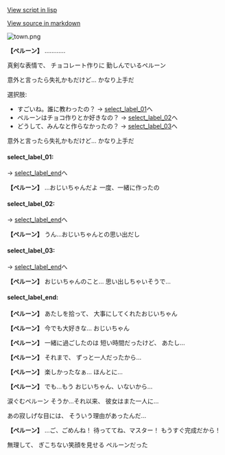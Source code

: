 [View script in lisp](../scripts/20084302.txt)

[View source in markdown](20084302.md)

![town.png](../images/backgrounds/town.png)

**【ペルーン】**
…………

真剣な表情で、
チョコレート作りに
勤しんでいるペルーン

意外と言ったら失礼かもだけど…
かなり上手だ

選択肢:
- すごいね。誰に教わったの？ → [select_label_01](#select_label_01)へ
- ペルーンはチョコ作りとか好きなの？ → [select_label_02](#select_label_02)へ
- どうして、みんなと作らなかったの？ → [select_label_03](#select_label_03)へ

意外と言ったら失礼かもだけど…
かなり上手だ

#### select_label_01:
 → [select_label_end](#select_label_end)へ

**【ペルーン】**
…おじいちゃんだよ
一度、一緒に作ったの

#### select_label_02:
 → [select_label_end](#select_label_end)へ

**【ペルーン】**
うん…おじいちゃんとの思い出だし

#### select_label_03:
 → [select_label_end](#select_label_end)へ

**【ペルーン】**
おじいちゃんのこと…
思い出しちゃいそうで…

#### select_label_end:

**【ペルーン】**
あたしを拾って、
大事にしてくれたおじいちゃん

**【ペルーン】**
今でも大好きな…
おじいちゃん

**【ペルーン】**
一緒に過ごしたのは
短い時間だったけど、
あたし…

**【ペルーン】**
それまで、
ずっと一人だったから…

**【ペルーン】**
楽しかったなぁ…
ほんとに…

**【ペルーン】**
でも…もう
おじいちゃん、いないから…

涙ぐむペルーン
そうか…それ以来、
彼女はまた一人に…

あの寂しげな目には、
そういう理由があったんだ…

**【ペルーン】**
…ご、ごめんね！
待っててね、マスター！
もうすぐ完成だから！

無理して、
ぎこちない笑顔を見せる
ペルーンだった